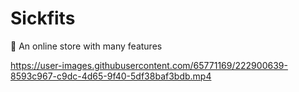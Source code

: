 # Sickfits
🛒 An online store with many features




https://user-images.githubusercontent.com/65771169/222900639-8593c967-c9dc-4d65-9f40-5df38baf3bdb.mp4


